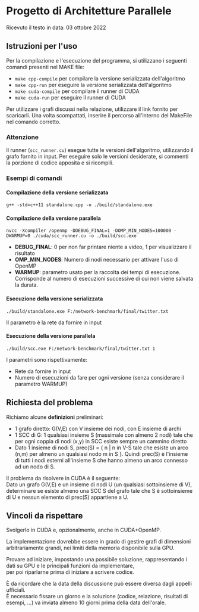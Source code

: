 # Progetto di Architetture Parallele

Ricevuto il testo in data: 03 ottobre 2022

## Istruzioni per l'uso

Per la compilazione e l'esecuzione del programma, si utilizzano i seguenti comandi presenti nel MAKE file:
- `make cpp-compile` per compilare la versione serializzata dell'algoritmo
- `make cpp-run` per eseguire la versione serializzata dell'algoritmo
- `make cuda-compile` per compilare il runner di CUDA
- `make cuda-run` per eseguire il runner di CUDA

Per utilizzare i grafi discussi nella relazione, utilizzare il link fornito per scaricarli. Una volta scompattati, inserire il percorso all'interno del MakeFile nel comando corretto.

### Attenzione

Il runner (`scc_runner.cu`) esegue tutte le versioni dell'algoritmo, utilizzando il grafo fornito in input. Per eseguire solo le versioni desiderate, si commenti la porzione di codice apposita e si ricompili.

### Esempi di comandi

#### Compilazione della versione serializzata

```g++ -std=c++11 standalone.cpp -o ./build/standalone.exe```

#### Compilazione della versione parallela

```nvcc -Xcompiler /openmp -DDEBUG_FINAL=1 -DOMP_MIN_NODES=100000 -DWARMUP=0 ./cuda/scc_runner.cu -o ./build/scc.exe```

- **DEBUG_FINAL**: 0 per non far printare niente a video, 1 per visualizzare il risultato
- **OMP_MIN_NODES**: Numero di nodi necessario per attivare l'uso di OpenMP
- **WARMUP**: parametro usato per la raccolta dei tempi di esecuzione. Corrisponde al numero di esecuzioni successive di cui non viene salvata la durata.

#### Esecuzione della versione serializzata

```./build/standalone.exe F:/network-benchmark/final/twitter.txt```

Il parametro è la rete da fornire in input

#### Esecuzione della versione parallela

```./build/scc.exe F:/network-benchmark/final/twitter.txt 1```

I parametri sono rispettivamente:
- Rete da fornire in input
- Numero di esecuzioni da fare per ogni versione (senza considerare il parametro WARMUP)

## Richiesta del problema

Richiamo alcune **definizioni** preliminari:
  - 1 grafo diretto: G(V,E) con V insieme dei nodi, con E insieme di archi
  - 1 SCC di G: 1 qualsiasi insieme S (massimale con almeno 2 nodi) tale che per ogni coppia di nodi (x,y) in SCC esiste sempre un cammino diretto
  - Dato 1 insieme di nodi S, prec(S) = { n | n in V-S tale che esiste un arco (n,m) per almeno un qualsiasi nodo m in S }. Quindi prec(S) è l'insieme di tutti i nodi esterni all'insieme S che hanno almeno un arco connesso ad un nodo di S.

Il problema da risolvere in CUDA è il seguente: \
Dato un grafo G(V,E) e un insieme di nodi U  (un qualsiasi sottoinsieme di V),
determinare se esiste almeno una SCC  S del grafo tale che S è sottoinsieme di U
e nessun elemento di prec(S) appartiene a U.

## Vincoli da rispettare

Svolgerlo in CUDA e, opzionalmente, anche in CUDA+OpenMP.

La implementazione dovrebbe essere in grado di gestire grafi di dimensioni arbitrariamente grandi,
nei limiti della memoria disponibile sulla GPU.

Provare ad iniziare, impostando una possibile soluzione, rappresentando i dati su GPU e le principali funzioni da implementare,  
per poi riparlarne prima di iniziare a scrivere codice.

È da ricordare che la data della discussione può essere diversa dagli appelli ufficiali. \
È necessario fissare un giorno e la soluzione (codice, relazione, risultati di esempi, ...) va inviata almeno 10 giorni prima della data dell'orale.
